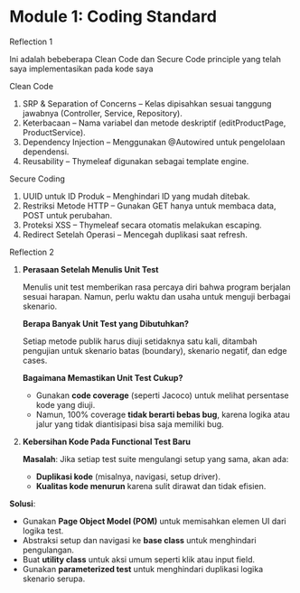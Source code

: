 # Module 1: Coding Standard

Reflection 1

Ini adalah bebeberapa Clean Code dan Secure Code principle yang telah saya implementasikan pada kode saya

Clean Code

1. SRP & Separation of Concerns – Kelas dipisahkan sesuai tanggung jawabnya (Controller, Service, Repository).
2. Keterbacaan – Nama variabel dan metode deskriptif (editProductPage, ProductService).
3. Dependency Injection – Menggunakan @Autowired untuk pengelolaan dependensi.
4. Reusability – Thymeleaf digunakan sebagai template engine.

Secure Coding

1. UUID untuk ID Produk – Menghindari ID yang mudah ditebak.
2. Restriksi Metode HTTP – Gunakan GET hanya untuk membaca data, POST untuk perubahan.
3. Proteksi XSS – Thymeleaf secara otomatis melakukan escaping.
4. Redirect Setelah Operasi – Mencegah duplikasi saat refresh.

Reflection 2

1. **Perasaan Setelah Menulis Unit Test**

   Menulis unit test memberikan rasa percaya diri bahwa program berjalan sesuai harapan. Namun, perlu waktu dan usaha untuk menguji berbagai skenario.
   
   **Berapa Banyak Unit Test yang Dibutuhkan?**

   Setiap metode publik harus diuji setidaknya satu kali, ditambah pengujian untuk skenario batas (boundary), skenario negatif, dan edge cases.
   
   **Bagaimana Memastikan Unit Test Cukup?**

    - Gunakan **code coverage** (seperti Jacoco) untuk melihat persentase kode yang diuji.
    - Namun, 100% coverage **tidak berarti bebas bug**, karena logika atau jalur yang tidak diantisipasi bisa saja memiliki bug.


2. **Kebersihan Kode Pada Functional Test Baru**

   **Masalah**: Jika setiap test suite mengulangi setup yang sama, akan ada:
    - **Duplikasi kode** (misalnya, navigasi, setup driver).
    - **Kualitas kode menurun** karena sulit dirawat dan tidak efisien.
   
  **Solusi**:
  - Gunakan **Page Object Model (POM)** untuk memisahkan elemen UI dari logika test.
  - Abstraksi setup dan navigasi ke **base class** untuk menghindari pengulangan.
  - Buat **utility class** untuk aksi umum seperti klik atau input field.
  - Gunakan **parameterized test** untuk menghindari duplikasi logika skenario serupa.


